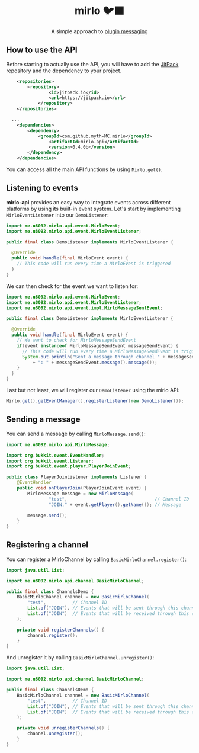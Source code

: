 <div align="center">
  <p>
    <h1>mirlo 🐦‍⬛</h1>
    A simple approach to <a href="https://web.archive.org/web/20220711204310/https://dinnerbone.com/blog/2012/01/13/minecraft-plugin-channels-messaging/">plugin messaging</a>
  </p>
</div>

## How to use the API
Before starting to actually use the API, you will have to add the [JitPack](https://jitpack.io/) repository and the dependency to your project.

```xml
	<repositories>
		<repository>
		    	<id>jitpack.io</id>
		    	<url>https://jitpack.io</url>
			</repository>
	</repositories>

  ...
	<dependencies>
		<dependency>
			<groupId>com.github.myth-MC.mirlo</groupId>
		    	<artifactId>mirlo-api</artifactId>
		    	<version>0.4.0b</version>
		</dependency>
	</dependencies>
```

You can access all the main API functions by using `Mirlo.get()`.

## Listening to events
**mirlo-api** provides an easy way to integrate events across different platforms by using its built-in event system. Let's start by implementing `MirloEventListener` into our `DemoListener`:

```java
import me.u8092.mirlo.api.event.MirloEvent;
import me.u8092.mirlo.api.event.MirloEventListener;

public final class DemoListener implements MirloEventListener {

  @Override
  public void handle(final MirloEvent event) {
    // This code will run every time a MirloEvent is triggered
  }
}
```

We can then check for the event we want to listen for:

```java
import me.u8092.mirlo.api.event.MirloEvent;
import me.u8092.mirlo.api.event.MirloEventListener;
import me.u8092.mirlo.api.event.impl.MirloMessageSentEvent;

public final class DemoListener implements MirloEventListener {

  @Override
  public void handle(final MirloEvent event) {
    // We want to check for MirloMessageSendEvent
    if(event instanceof MirloMessageSendEvent messageSendEvent) {
      // This code will run every time a MirloMessageSendEvent is triggered
      System.out.println("Sent a message through channel " + messageSendEvent.message().channel()
          + ": " + messageSendEvent.message().message());
    }
  }
}
```

Last but not least, we will register our `DemoListener` using the mirlo API:
```java
Mirlo.get().getEventManager().registerListener(new DemoListener());
```

## Sending a message

You can send a message by calling `MirloMessage.send()`:

```java
import me.u8092.mirlo.api.MirloMessage;

import org.bukkit.event.EventHandler;
import org.bukkit.event.Listener;
import org.bukkit.event.player.PlayerJoinEvent;

public class PlayerJoinListener implements Listener {
    @EventHandler
    public void onPlayerJoin(PlayerJoinEvent event) {
        MirloMessage message = new MirloMessage(
                "test",                                 // Channel ID
                "JOIN," + event.getPlayer().getName()); // Message
        
        message.send();
    }
}

```

## Registering a channel

You can register a MirloChannel by calling `BasicMirloChannel.register()`:

```java
import java.util.List;

import me.u8092.mirlo.api.channel.BasicMirloChannel;

public final class ChannelsDemo {
    BasicMirloChannel channel = new BasicMirloChannel(
        "test",          // Channel ID
        List.of("JOIN"), // Events that will be sent through this channel
        List.of("JOIN")  // Events that will be received through this channel
    );

    private void registerChannels() {
        channel.register();
    }
}

```

And unregister it by calling `BasicMirloChannel.unregister()`:

```java
import java.util.List;

import me.u8092.mirlo.api.channel.BasicMirloChannel;

public final class ChannelsDemo {
    BasicMirloChannel channel = new BasicMirloChannel(
        "test",          // Channel ID
        List.of("JOIN"), // Events that will be sent through this channel
        List.of("JOIN")  // Events that will be received through this channel
    );

    private void unregisterChannels() {
        channel.unregister();
    }
}

```
